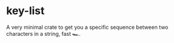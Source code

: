 # key-list
A very minimal crate to get you a specific sequence between two characters in a string, fast 🏎.
